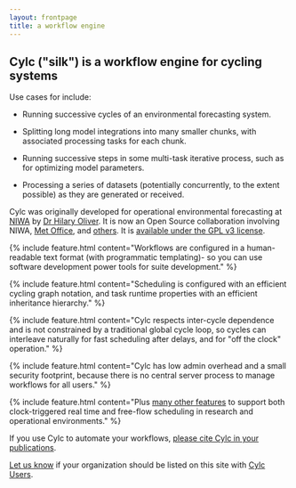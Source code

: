 ```yaml
---
layout: frontpage
title: a workflow engine
---
```


## Cylc ("silk") is a workflow engine for cycling systems

Use cases for include:

 * Running successive cycles of an environmental forecasting system.

 * Splitting long model integrations into many smaller chunks, with associated
   processing tasks for each chunk.

 * Running successive steps in some multi-task iterative process, such as for
   optimizing model parameters.

 * Processing a series of datasets (potentially concurrently, to the extent
   possible) as they are generated or received.

Cylc was originally developed for operational environmental forecasting at
[NIWA](http://www.niwa.co.nz) by [Dr Hilary
Oliver](mailto:hilary.oliver@niwa.co.nz). It is now an Open
Source collaboration involving NIWA, [Met Office](http://www.metoffice.gov.uk),
and
[others](https://github.com/cylc/cylc/blob/master/CONTRIBUTING.md#code-contributors).
It is [available under the GPL v3 license](./license.html).

{% include feature.html content="Workflows are configured in a human-readable
text format (with programmatic templating)- so you can use software development
power tools for suite development." %}

{% include feature.html content="Scheduling is configured with an efficient
cycling graph notation, and task runtime properties with an efficient
inheritance hierarchy." %}

{% include feature.html content="Cylc respects inter-cycle dependence and
is not constrained by a traditional global cycle loop, so cycles can interleave
naturally for fast scheduling after delays, and for "off the clock" operation."
%}

{% include feature.html content="Cylc has low admin overhead and a small
security footprint, because there is no central server process to manage
workflows for all users." %}

{% include feature.html content="Plus <a href='features.html'>many other
features</a> to support both clock-triggered real time and free-flow
scheduling in research and operational environments." %}

If you use Cylc to automate your workflows, [please cite Cylc in your
publications](documentation.html#publications-citations-and-references).

[Let us know](mailto:hilary.oliver@niwa.co.nz) if your organization
should be listed on this site with [Cylc Users](./users.html).
